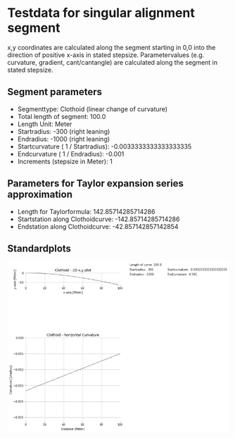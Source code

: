 # Testdata for singular alignment segment
x,y coordinates are calculated along the segment starting in 0,0 into the direction of positive x-axis in stated stepsize.
Parametervalues (e.g. curvature, gradient, cant/cantangle) are calculated along the segment in stated stepsize.
## Segment parameters
* Segmenttype: Clothoid (linear change of curvature)
* Total length of segment: 100.0
* Length Unit: Meter
* Startradius: -300 (right leaning)
* Endradius: -1000 (right leaning)
* Startcurvature ( 1 / Startradius): -0.0033333333333333335
* Endcurvature ( 1 / Endradius): -0.001
* Increments (stepsize in Meter): 1
## Parameters for Taylor expansion series approximation
* Length for Taylorformula: 142.85714285714286
* Startstation along Clothoidcurve: -142.85714285714286
* Endstation along Clothoidcurve: -42.857142857142854
## Standardplots
<img src="./TS8_Clothoid_100.0_-300_-1000_1_Meter.png">
